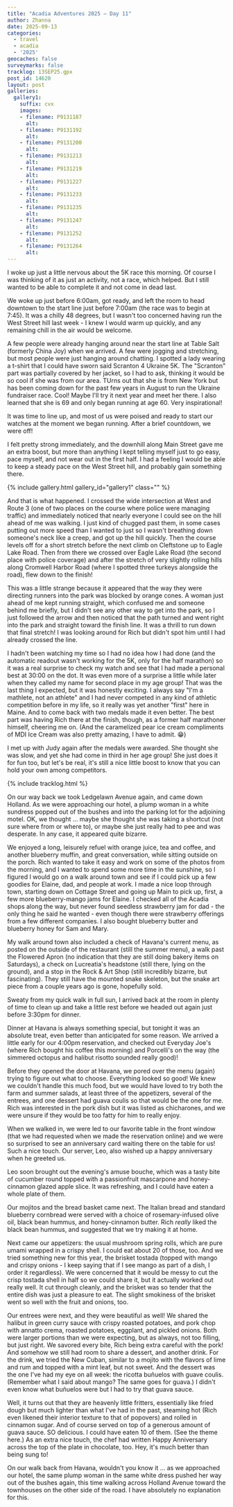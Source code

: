 ```yaml
---
title: "Acadia Adventures 2025 – Day 11"
author: Zhanna
date: 2025-09-13
categories: 
  - travel
  - acadia
  - '2025'
geocaches: false
surveymarks: false
tracklog: 13SEP25.gpx
post_id: 14620
layout: post
galleries:
  gallery1:
    suffix: cvx
    images:
    - filename: P9131187
      alt:     
    - filename: P9131192
      alt:     
    - filename: P9131200
      alt:     
    - filename: P9131213
      alt:     
    - filename: P9131219
      alt:     
    - filename: P9131227
      alt:     
    - filename: P9131233
      alt:     
    - filename: P9131235
      alt:     
    - filename: P9131247
      alt:     
    - filename: P9131252
      alt:   
    - filename: P9131264
      alt:         
---
```


I woke up just a little nervous about the 5K race this morning. Of course I was thinking of it as just an activity, not a race, which helped. But I still wanted to be able to complete it and not come in dead last.

We woke up just before 6:00am, got ready, and left the room to head downtown to the start line just before 7:00am (the race was to begin at 7:45). It was a chilly 48 degrees, but I wasn't too concerned having run the West Street hill last week - I knew I would warm up quickly, and any remaining chill in the air would be welcome.

A few people were already hanging around near the start line at Table Salt (formerly China Joy) when we arrived. A few were jogging and stretching, but most people were just hanging around chatting. I spotted a lady wearing a t-shirt that I could have sworn said Scranton 4 Ukraine 5K. The "Scranton" part was partially covered by her jacket, so I had to ask, thinking it would be so cool if she was from our area. TUrns out that she is from New York but has been coming down for the past few years in August to run the Ukraine fundraiser race. Cool! Maybe I'll try it next year and meet her there. I also learned that she is 69 and only began running at age 60. Very inspirational!

It was time to line up, and most of us were poised and ready to start our watches at the moment we began running. After a brief countdown, we were off!

I felt pretty strong immediately, and the downhill along Main Street gave me an extra boost, but more than anything I kept telling myself just to go easy, pace myself, and not wear out in the first half. I had a feeling I would be able to keep a steady pace on the West Street hill, and probably gain something there.

{% include gallery.html gallery_id="gallery1" class="" %}

And that is what happened. I crossed the wide intersection at West and Route 3 (one of two places on the course where police were managing traffic) and immediately noticed that nearly everyone I could see on the hill ahead of me was walking. I just kind of chugged past them, in some cases putting out more speed than I wanted to just so I wasn't breathing down someone's neck like a creep, and got up the hill quickly. Then the course levels off for a short stretch before the next climb on Cleftstone up to Eagle Lake Road. Then from there we crossed over Eagle Lake Road (the second place with police coverage) and after the stretch of very slightly rolling hills along Cromwell Harbor Road (where I spotted three turkeys alongside the road), flew down to the finish!

This was a little strange because it appeared that the way they were directing runners into the park was blocked by orange cones. A woman just ahead of me kept running straight, which confused me and someone behind me briefly, but I didn't see any other way to get into the park, so I just followed the arrow and then noticed that the path turned and went right into the park and straight toward the finish line. It was a thrill to run down that final stretch! I was looking around for Rich but didn't spot him until I had already crossed the line. 

I hadn't been watching my time so I had no idea how I had done (and the automatic readout wasn't working for the 5K, only for the half marathon) so it was a real surprise to check my watch and see that I had made a personal best at 30:00 on the dot. It was even more of a surprise a little while later when they called my name for second place in my age group! That was the last thing I expected, but it was honestly exciting. I always say "I'm a mathlete, not an athlete" and I had never competed in any kind of athletic competition before in my life, so it really was yet another "first" here in Maine. And to come back with two medals made it even better. The best part was having Rich there at the finish, though, as a former half marathoner himself, cheering me on. (And the caramelized pear ice cream compliments of MDI Ice Cream was also pretty amazing, I have to admit. :grin:)

I met up with Judy again after the medals were awarded. She thought she was slow, and yet she had come in third in her age group! She just does it for fun too, but let's be real, it's still a nice little boost to know that you can hold your own among competitors.

{% include tracklog.html %}

On our way back we took Ledgelawn Avenue again, and came down Holland. As we were approaching our hotel, a plump woman in a white sundress popped out of the bushes and into the parking lot for the adjoining motel. OK, we thought ... maybe she thought she was taking a shortcut (not sure where from or where to), or maybe she just really had to pee and was desperate. In any case, it appeared quite bizarre.

We enjoyed a long, leisurely refuel with orange juice, tea and coffee, and another blueberry muffin, and great conversation, while sitting outside on the porch. Rich wanted to take it easy and work on some of the photos from the morning, and I wanted to spend some more time in the sunshine, so I figured I would go on a walk around town and see if I could pick up a few goodies for Elaine, dad, and people at work. I made a nice loop through town, starting down on Cottage Street and going up Main to pick up, first, a few more blueberry-mango jams for Elaine. I checked all of the Acadia shops along the way, but never found seedless strawberry jam for dad - the only thing he said he wanted - even though there were strawberry offerings from a few different companies. I also bought blueberry butter and blueberry honey for Sam and Mary.

My walk around town also included a check of Havana's current menu, as posted on the outside of the restaurant (still the summer menu), a walk past the Flowered Apron (no indication that they are still doing bakery items on Saturdays), a check on Lucreatia's headstone (still there, lying on the ground), and a stop in the Rock & Art Shop (still incredibly bizarre, but fascinating). They still have the mounted snake skeleton, but the snake art piece from a couple years ago is gone, hopefully sold.

Sweaty from my quick walk in full sun, I arrived back at the room in plenty of time to clean up and take a little rest before we headed out again just before 3:30pm for dinner.

Dinner at Havana is always something special, but tonight it was an absolute treat, even better than anticipated for some reason. We arrived a little early for our 4:00pm reservation, and checked out Everyday Joe's (where Rich bought his coffee this morning) and Porcelli's on the way (the simmered octopus and halibut risotto sounded really good)! 

Before they opened the door at Havana, we pored over the menu (again) trying to figure out what to choose. Everything looked so good! We knew we couldn't handle this much food, but we would have loved to try both the farm and summer salads, at least three of the appetizers, several of the entrees, and one dessert had guava coulis so that would be the one for me. Rich was interested in the pork dish but it was listed as chicharones, and we were unsure if they would be too fatty for him to really enjoy.

When we walked in, we were led to our favorite table in the front window (that we had requested when we made the reservation online) and we were so surprised to see an anniversary card waiting there on the table for us! Such a nice touch. Our server, Leo, also wished up a happy anniversary when he greeted us.

Leo soon brought out the evening's amuse bouche, which was a tasty bite of cucumber round topped with a passionfruit mascarpone and honey-cinnamon glazed apple slice. It was refreshing, and I could have eaten a whole plate of them. 

Our mojitos and the bread basket came next. The Italian bread and standard blueberry cornbread were served with a choice of rosemary-infused olive oil, black bean hummus, and honey-cinnamon butter. Rich _really_ liked the black bean hummus, and suggested that we try making it at home.

Next came our appetizers: the usual mushroom spring rolls, which are pure umami wrapped in a crispy shell. I could eat about 20 of those, too. And we tried something new for this year, the brisket tostada (topped with mango and crispy onions - I keep saying that if I see mango as part of a dish, I order it regardless). We were concerned that it would be messy to cut the crisp tostada shell in half so we could share it, but it actually worked out really well. It cut through cleanly, and the brisket was so tender that the entire dish was just a pleasure to eat. The slight smokiness of the brisket went so well with the fruit and onions, too.

Our entrees were next, and they were beautiful as well! We shared the halibut in green curry sauce with crispy roasted potatoes, and pork chop with annatto crema, roasted potatoes, eggplant, and pickled onions. Both were larger portions than we were expecting, but as always, not too filling, but just right. We savored every bite, Rich being extra careful with the pork! And somehow we still had room to share a dessert, and another drink. For the drink, we tried the New Cuban, similar to a mojito with the flavors of lime and rum and topped with a mint leaf, but not sweet. And the dessert was the one I've had my eye on all week: the ricotta buñuelos with guave coulis. (Remember what I said about mango? The same goes for guava.) I didn't even know what buñuelos were but I had to try that guava sauce.

Well, it turns out that they are heavenly little fritters, essentially like fried dough but much lighter than what I've had in the past, steaming hot (Rich even likened their interior texture to that of popovers) and rolled in cinnamon sugar. And of course served on top of a generous amount of guava sauce. SO delicious. I could have eaten 10 of them. (See the theme here.) As an extra nice touch, the chef had written Happy Anniversary across the top of the plate in chocolate, too. Hey, it's much better than being sung to!

On our walk back from Havana, wouldn't you know it ... as we approached our hotel, the same plump woman in the same white dress pushed her way out of the bushes again, this time walking across Holland Avenue toward the townhouses on the other side of the road. I have absolutely no explanation for this.

